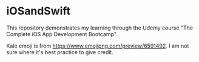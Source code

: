 # iOSandSwift
This repository demonstrates my learning through the Udemy course "The Complete iOS App Development Bootcamp".

Kale emoji is from https://www.emojipng.com/preview/6591492. I am not sure where it's best practice to give credit. 

